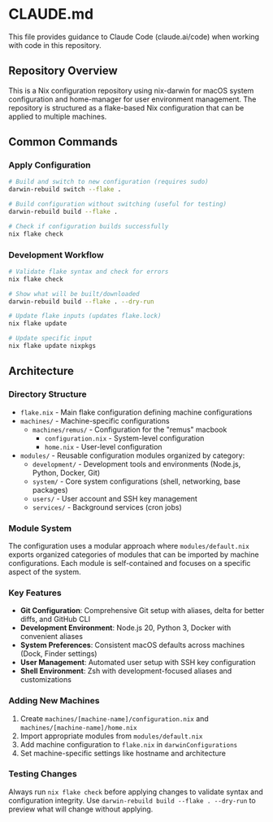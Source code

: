 # CLAUDE.md

This file provides guidance to Claude Code (claude.ai/code) when working with code in this repository.

## Repository Overview

This is a Nix configuration repository using nix-darwin for macOS system configuration and home-manager for user environment management. The repository is structured as a flake-based Nix configuration that can be applied to multiple machines.

## Common Commands

### Apply Configuration
```bash
# Build and switch to new configuration (requires sudo)
darwin-rebuild switch --flake .

# Build configuration without switching (useful for testing)
darwin-rebuild build --flake .

# Check if configuration builds successfully
nix flake check
```

### Development Workflow
```bash
# Validate flake syntax and check for errors
nix flake check

# Show what will be built/downloaded
darwin-rebuild build --flake . --dry-run

# Update flake inputs (updates flake.lock)
nix flake update

# Update specific input
nix flake update nixpkgs
```

## Architecture

### Directory Structure
- `flake.nix` - Main flake configuration defining machine configurations
- `machines/` - Machine-specific configurations
  - `machines/remus/` - Configuration for the "remus" macbook
    - `configuration.nix` - System-level configuration
    - `home.nix` - User-level configuration
- `modules/` - Reusable configuration modules organized by category:
  - `development/` - Development tools and environments (Node.js, Python, Docker, Git)
  - `system/` - Core system configurations (shell, networking, base packages)
  - `users/` - User account and SSH key management
  - `services/` - Background services (cron jobs)

### Module System
The configuration uses a modular approach where `modules/default.nix` exports organized categories of modules that can be imported by machine configurations. Each module is self-contained and focuses on a specific aspect of the system.

### Key Features
- **Git Configuration**: Comprehensive Git setup with aliases, delta for better diffs, and GitHub CLI
- **Development Environment**: Node.js 20, Python 3, Docker with convenient aliases
- **System Preferences**: Consistent macOS defaults across machines (Dock, Finder settings)
- **User Management**: Automated user setup with SSH key configuration
- **Shell Environment**: Zsh with development-focused aliases and customizations

### Adding New Machines
1. Create `machines/[machine-name]/configuration.nix` and `machines/[machine-name]/home.nix`
2. Import appropriate modules from `modules/default.nix`
3. Add machine configuration to `flake.nix` in `darwinConfigurations`
4. Set machine-specific settings like hostname and architecture

### Testing Changes
Always run `nix flake check` before applying changes to validate syntax and configuration integrity. Use `darwin-rebuild build --flake . --dry-run` to preview what will change without applying.